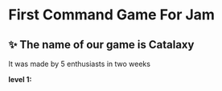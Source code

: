 # First Command Game For Jam
## :sparkles: The name of our game is Catalaxy
It was made by 5 enthusiasts in two weeks   

**level 1:** 
